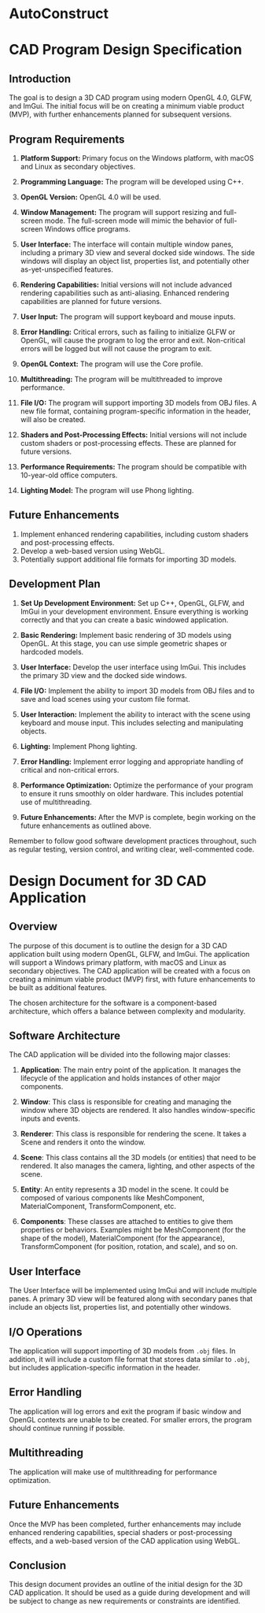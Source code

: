 # AutoConstruct

# CAD Program Design Specification

## Introduction

The goal is to design a 3D CAD program using modern OpenGL 4.0, GLFW, and ImGui. The initial focus will be on creating a minimum viable product (MVP), with further enhancements planned for subsequent versions.

## Program Requirements

1. **Platform Support:** Primary focus on the Windows platform, with macOS and Linux as secondary objectives.

2. **Programming Language:** The program will be developed using C++. 

3. **OpenGL Version:** OpenGL 4.0 will be used.

4. **Window Management:** The program will support resizing and full-screen mode. The full-screen mode will mimic the behavior of full-screen Windows office programs.

5. **User Interface:** The interface will contain multiple window panes, including a primary 3D view and several docked side windows. The side windows will display an object list, properties list, and potentially other as-yet-unspecified features.

6. **Rendering Capabilities:** Initial versions will not include advanced rendering capabilities such as anti-aliasing. Enhanced rendering capabilities are planned for future versions.

7. **User Input:** The program will support keyboard and mouse inputs.

8. **Error Handling:** Critical errors, such as failing to initialize GLFW or OpenGL, will cause the program to log the error and exit. Non-critical errors will be logged but will not cause the program to exit.

9. **OpenGL Context:** The program will use the Core profile.

10. **Multithreading:** The program will be multithreaded to improve performance.

11. **File I/O:** The program will support importing 3D models from OBJ files. A new file format, containing program-specific information in the header, will also be created.

12. **Shaders and Post-Processing Effects:** Initial versions will not include custom shaders or post-processing effects. These are planned for future versions.

13. **Performance Requirements:** The program should be compatible with 10-year-old office computers.

14. **Lighting Model:** The program will use Phong lighting.

## Future Enhancements

1. Implement enhanced rendering capabilities, including custom shaders and post-processing effects.
2. Develop a web-based version using WebGL.
3. Potentially support additional file formats for importing 3D models.

## Development Plan

1. **Set Up Development Environment:** Set up C++, OpenGL, GLFW, and ImGui in your development environment. Ensure everything is working correctly and that you can create a basic windowed application.

2. **Basic Rendering:** Implement basic rendering of 3D models using OpenGL. At this stage, you can use simple geometric shapes or hardcoded models.

3. **User Interface:** Develop the user interface using ImGui. This includes the primary 3D view and the docked side windows.

4. **File I/O:** Implement the ability to import 3D models from OBJ files and to save and load scenes using your custom file format.

5. **User Interaction:** Implement the ability to interact with the scene using keyboard and mouse input. This includes selecting and manipulating objects.

6. **Lighting:** Implement Phong lighting.

7. **Error Handling:** Implement error logging and appropriate handling of critical and non-critical errors.

8. **Performance Optimization:** Optimize the performance of your program to ensure it runs smoothly on older hardware. This includes potential use of multithreading.

9. **Future Enhancements:** After the MVP is complete, begin working on the future enhancements as outlined above.

Remember to follow good software development practices throughout, such as regular testing, version control, and writing clear, well-commented code.



# Design Document for 3D CAD Application

## Overview

The purpose of this document is to outline the design for a 3D CAD application built using modern OpenGL, GLFW, and ImGui. The application will support a Windows primary platform, with macOS and Linux as secondary objectives. The CAD application will be created with a focus on creating a minimum viable product (MVP) first, with future enhancements to be built as additional features. 

The chosen architecture for the software is a component-based architecture, which offers a balance between complexity and modularity.

## Software Architecture

The CAD application will be divided into the following major classes:

1. **Application**: The main entry point of the application. It manages the lifecycle of the application and holds instances of other major components.

2. **Window**: This class is responsible for creating and managing the window where 3D objects are rendered. It also handles window-specific inputs and events.

3. **Renderer**: This class is responsible for rendering the scene. It takes a Scene and renders it onto the window.

4. **Scene**: This class contains all the 3D models (or entities) that need to be rendered. It also manages the camera, lighting, and other aspects of the scene.

5. **Entity**: An entity represents a 3D model in the scene. It could be composed of various components like MeshComponent, MaterialComponent, TransformComponent, etc.

6. **Components**: These classes are attached to entities to give them properties or behaviors. Examples might be MeshComponent (for the shape of the model), MaterialComponent (for the appearance), TransformComponent (for position, rotation, and scale), and so on.

## User Interface

The User Interface will be implemented using ImGui and will include multiple panes. A primary 3D view will be featured along with secondary panes that include an objects list, properties list, and potentially other windows.

## I/O Operations

The application will support importing of 3D models from `.obj` files. In addition, it will include a custom file format that stores data similar to `.obj`, but includes application-specific information in the header.

## Error Handling

The application will log errors and exit the program if basic window and OpenGL contexts are unable to be created. For smaller errors, the program should continue running if possible.

## Multithreading

The application will make use of multithreading for performance optimization.

## Future Enhancements

Once the MVP has been completed, further enhancements may include enhanced rendering capabilities, special shaders or post-processing effects, and a web-based version of the CAD application using WebGL.

## Conclusion

This design document provides an outline of the initial design for the 3D CAD application. It should be used as a guide during development and will be subject to change as new requirements or constraints are identified.
